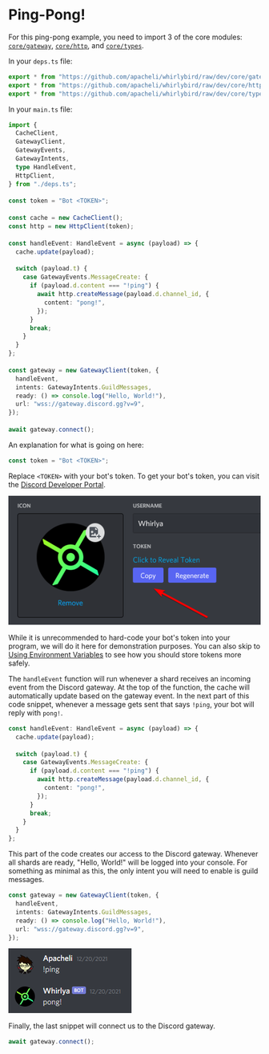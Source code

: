 # Ping-Pong!

For this ping-pong example, you need to import 3 of the core modules:
[`core/gateway`](https://github.com/apacheli/whirlybird/tree/dev/core/gateway),
[`core/http`](https://github.com/apacheli/whirlybird/tree/dev/core/http), and
[`core/types`](https://github.com/apacheli/whirlybird/tree/dev/core/types).

In your `deps.ts` file:

```ts
export * from "https://github.com/apacheli/whirlybird/raw/dev/core/gateway/mod.ts";
export * from "https://github.com/apacheli/whirlybird/raw/dev/core/http/mod.ts";
export * from "https://github.com/apacheli/whirlybird/raw/dev/core/types/mod.ts";
```

In your `main.ts` file:

```ts
import {
  CacheClient,
  GatewayClient,
  GatewayEvents,
  GatewayIntents,
  type HandleEvent,
  HttpClient,
} from "./deps.ts";

const token = "Bot <TOKEN>";

const cache = new CacheClient();
const http = new HttpClient(token);

const handleEvent: HandleEvent = async (payload) => {
  cache.update(payload);

  switch (payload.t) {
    case GatewayEvents.MessageCreate: {
      if (payload.d.content === "!ping") {
        await http.createMessage(payload.d.channel_id, {
          content: "pong!",
        });
      }
      break;
    }
  }
};

const gateway = new GatewayClient(token, {
  handleEvent,
  intents: GatewayIntents.GuildMessages,
  ready: () => console.log("Hello, World!"),
  url: "wss://gateway.discord.gg?v=9",
});

await gateway.connect();
```

An explanation for what is going on here:

```ts
const token = "Bot <TOKEN>";
```

Replace `<TOKEN>` with your bot's token. To get your bot's token, you can visit
the [Discord Developer Portal](https://discord.com/developers/applications).

![](../assets/ping_pong_0.png)

While it is unrecommended to hard-code your bot's token into your program, we
will do it here for demonstration purposes. You can also skip to
[Using Environment Variables](using_environment_variables.md) to see how you
should store tokens more safely.

The `handleEvent` function will run whenever a shard receives an incoming event
from the Discord gateway. At the top of the function, the cache will
automatically update based on the gateway event. In the next part of this code
snippet, whenever a message gets sent that says `!ping`, your bot will reply
with `pong!`.

```ts
const handleEvent: HandleEvent = async (payload) => {
  cache.update(payload);

  switch (payload.t) {
    case GatewayEvents.MessageCreate: {
      if (payload.d.content === "!ping") {
        await http.createMessage(payload.d.channel_id, {
          content: "pong!",
        });
      }
      break;
    }
  }
};
```

This part of the code creates our access to the Discord gateway. Whenever all
shards are ready, "Hello, World!" will be logged into your console. For
something as minimal as this, the only intent you will need to enable is guild
messages.

```ts
const gateway = new GatewayClient(token, {
  handleEvent,
  intents: GatewayIntents.GuildMessages,
  ready: () => console.log("Hello, World!"),
  url: "wss://gateway.discord.gg?v=9",
});
```

![](../assets/ping_pong_1.png)

Finally, the last snippet will connect us to the Discord gateway.

```ts
await gateway.connect();
```
